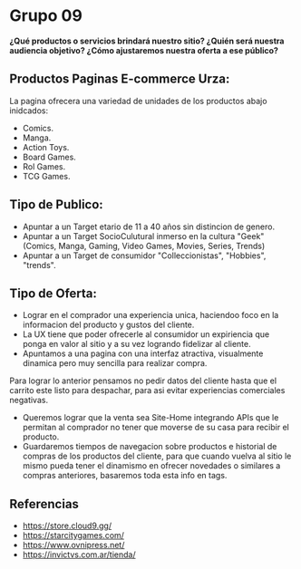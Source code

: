 # Grupo 09

**¿Qué productos o servicios brindará nuestro sitio? ¿Quién será nuestra audiencia
objetivo? ¿Cómo ajustaremos nuestra oferta a ese público?**

## Productos Paginas E-commerce Urza:

La pagina ofrecera una variedad de unidades de los productos abajo inidcados:

- Comics.
- Manga.
- Action Toys.
- Board Games.
- Rol Games.
- TCG Games.

## Tipo de Publico:

- Apuntar a un Target etario de 11 a 40 años sin distincion de genero.
- Apuntar a un Target SocioCulutural inmerso en la cultura "Geek"(Comics, Manga, Gaming, Video Games, Movies, Series, Trends)
- Apuntar a un Target de consumidor "Colleccionistas", "Hobbies", "trends".

## Tipo de Oferta:

- Lograr en el comprador una experiencia unica, haciendoo foco en la informacion del producto y gustos del cliente.
- La UX tiene que poder ofrecerle al consumidor un expiriencia que ponga en valor al sitio y a su vez logrando fidelizar al cliente.
- Apuntamos a una pagina con una interfaz atractiva, visualmente dinamica pero muy sencilla para realizar compra.

Para lograr lo anterior pensamos no pedir datos del cliente hasta que el carrito este listo para despachar, para asi evitar experiencias comerciales negativas.

- Queremos lograr que la venta sea Site-Home integrando APIs que le permitan al comprador no tener que moverse de su casa para recibir el producto.
- Guardaremos tiempos de navegacion sobre productos e historial de compras de los productos del cliente, para que cuando vuelva al sitio le mismo pueda tener el dinamismo en ofrecer novedades o similares a compras anteriores, basaremos toda esta info en tags.

## Referencias
- https://store.cloud9.gg/
- https://starcitygames.com/
- https://www.ovnipress.net/
- https://invictvs.com.ar/tienda/